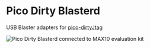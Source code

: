 # Pico Dirty Blasterd
USB Blaster adapters for [pico-dirtyJtag](https://github.com/phdussud/pico-dirtyJtag)

![Pico Dirty Blasterd connected to MAX10 evaluation kit](max10m08e144-pico.jpg)

